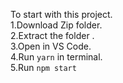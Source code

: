 To start with this project.\
1.Download Zip folder.\
2.Extract the folder .\
3.Open in VS Code.\
4.Run `yarn` in terminal.\
5.Run `npm start`
